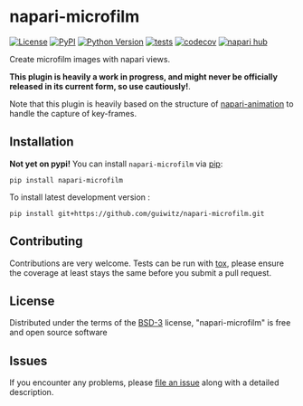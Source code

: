 # napari-microfilm

[![License](https://img.shields.io/pypi/l/napari-microfilm.svg?color=green)](https://github.com/guiwitz/napari-microfilm/raw/main/LICENSE)
[![PyPI](https://img.shields.io/pypi/v/napari-microfilm.svg?color=green)](https://pypi.org/project/napari-microfilm)
[![Python Version](https://img.shields.io/pypi/pyversions/napari-microfilm.svg?color=green)](https://python.org)
[![tests](https://github.com/guiwitz/napari-microfilm/workflows/tests/badge.svg)](https://github.com/guiwitz/napari-microfilm/actions)
[![codecov](https://codecov.io/gh/guiwitz/napari-microfilm/branch/main/graph/badge.svg)](https://codecov.io/gh/guiwitz/napari-microfilm)
[![napari hub](https://img.shields.io/endpoint?url=https://api.napari-hub.org/shields/napari-microfilm)](https://napari-hub.org/plugins/napari-microfilm)

Create microfilm images with napari views.

**This plugin is heavily a work in progress, and might never be officially released in its current form, so use cautiously!**.

Note that this plugin is heavily based on the structure of [napari-animation](https://github.com/napari/napari-animation) to handle the capture of key-frames.

## Installation

**Not yet on pypi!**
You can install `napari-microfilm` via [pip]:

    pip install napari-microfilm



To install latest development version :

    pip install git+https://github.com/guiwitz/napari-microfilm.git


## Contributing

Contributions are very welcome. Tests can be run with [tox], please ensure
the coverage at least stays the same before you submit a pull request.

## License

Distributed under the terms of the [BSD-3] license,
"napari-microfilm" is free and open source software

## Issues

If you encounter any problems, please [file an issue] along with a detailed description.

[napari]: https://github.com/napari/napari
[Cookiecutter]: https://github.com/audreyr/cookiecutter
[@napari]: https://github.com/napari
[MIT]: http://opensource.org/licenses/MIT
[BSD-3]: http://opensource.org/licenses/BSD-3-Clause
[GNU GPL v3.0]: http://www.gnu.org/licenses/gpl-3.0.txt
[GNU LGPL v3.0]: http://www.gnu.org/licenses/lgpl-3.0.txt
[Apache Software License 2.0]: http://www.apache.org/licenses/LICENSE-2.0
[Mozilla Public License 2.0]: https://www.mozilla.org/media/MPL/2.0/index.txt
[cookiecutter-napari-plugin]: https://github.com/napari/cookiecutter-napari-plugin

[file an issue]: https://github.com/guiwitz/napari-microfilm/issues

[napari]: https://github.com/napari/napari
[tox]: https://tox.readthedocs.io/en/latest/
[pip]: https://pypi.org/project/pip/
[PyPI]: https://pypi.org/
